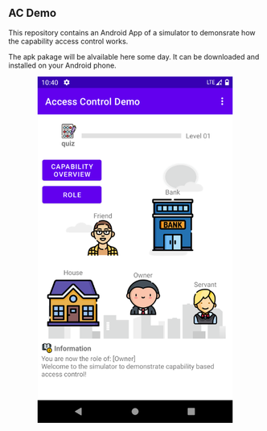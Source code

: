 ## AC Demo

This repository contains an Android App of a simulator to demonsrate how the capability access control works.



The apk pakage will be alvailable here some day. It can be downloaded and installed on your Android phone.





<div align=center><img src="images/main_page.png" width="388" height="689"/></div>

